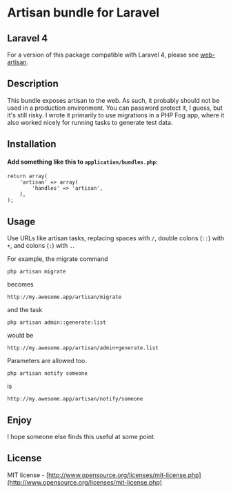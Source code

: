 # Artisan bundle for Laravel

## Laravel 4

For a version of this package compatible with Laravel 4, please see [web-artisan](https://github.com/joecwallace/web-artisan).

## Description

This bundle exposes artisan to the web. As such, it probably should not be used in a production environment. You can password protect it, I guess, but it's still risky. I wrote it primarily to use migrations in a PHP Fog app, where it also worked nicely for running tasks to generate test data.

## Installation

#### Add something like this to ```application/bundles.php```:

    return array(
    	'artisan' => array(
    		'handles' => 'artisan',
    	),
    );

## Usage

Use URLs like artisan tasks, replacing spaces with ```/```, double colons (```::```) with ```+```, and colons (```:```) with ```.```.

For example, the migrate command

    php artisan migrate

becomes

    http://my.awesome.app/artisan/migrate

and the task

    php artisan admin::generate:list

would be

    http://my.awesome.app/artisan/admin+generate.list

Parameters are allowed too.

    php artisan notify someone

is

    http://my.awesome.app/artisan/notify/someone

## Enjoy

I hope someone else finds this useful at some point.

## License

MIT license - [http://www.opensource.org/licenses/mit-license.php](http://www.opensource.org/licenses/mit-license.php)
